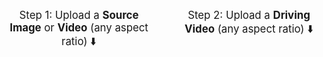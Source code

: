 <br>
<div style="font-size: 1.2em; display: flex; justify-content: space-between;">
    <div style="flex: 1; text-align: center; margin-right: 20px;">
        <div style="display: inline-block;">
            Step 1: Upload a <strong>Source Image</strong> or <strong>Video</strong> (any aspect ratio) ⬇️
        </div>
    </div>
    <div style="flex: 1; text-align: center; margin-left: 20px;">
        <div style="display: inline-block;">
            Step 2: Upload a <strong>Driving Video</strong> (any aspect ratio) ⬇️
        </div>
    </div>
</div>

